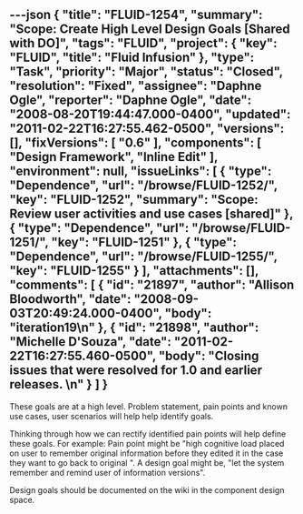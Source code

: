 ---json
{
  "title": "FLUID-1254",
  "summary": "Scope: Create High Level Design Goals [Shared with DO]",
  "tags": "FLUID",
  "project": {
    "key": "FLUID",
    "title": "Fluid Infusion"
  },
  "type": "Task",
  "priority": "Major",
  "status": "Closed",
  "resolution": "Fixed",
  "assignee": "Daphne Ogle",
  "reporter": "Daphne Ogle",
  "date": "2008-08-20T19:44:47.000-0400",
  "updated": "2011-02-22T16:27:55.462-0500",
  "versions": [],
  "fixVersions": [
    "0.6"
  ],
  "components": [
    "Design Framework",
    "Inline Edit"
  ],
  "environment": null,
  "issueLinks": [
    {
      "type": "Dependence",
      "url": "/browse/FLUID-1252/",
      "key": "FLUID-1252",
      "summary": "Scope:  Review user activities and use cases [shared]"
    },
    {
      "type": "Dependence",
      "url": "/browse/FLUID-1251/",
      "key": "FLUID-1251"
    },
    {
      "type": "Dependence",
      "url": "/browse/FLUID-1255/",
      "key": "FLUID-1255"
    }
  ],
  "attachments": [],
  "comments": [
    {
      "id": "21897",
      "author": "Allison Bloodworth",
      "date": "2008-09-03T20:49:24.000-0400",
      "body": "iteration19\n"
    },
    {
      "id": "21898",
      "author": "Michelle D'Souza",
      "date": "2011-02-22T16:27:55.460-0500",
      "body": "Closing issues that were resolved for 1.0 and earlier releases.&#x20;\n"
    }
  ]
}
---
These goals are at a high level. Problem statement, pain points and known use cases, user scenarios will help help identify goals.

Thinking through how we can rectify identified pain points will help define these goals. For example: Pain point might be "high cognitive load placed on user to remember original information before they edited it in the case they want to go back to original ". A design goal might be, "let the system remember and remind user of information versions".

Design goals should be documented on the wiki in the component design space.

        